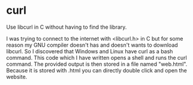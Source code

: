 # curl
Use libcurl in C without having to find the library.

I was trying to connect to the internet with <libcurl.h> in C but for some reason my GNU compiler doesn't has and doesn't wants to download libcurl. So I discovered that Windows and Linux have curl as a bash command. 
This code which I have written opens a shell and runs the curl command. The provided output is then stored in a file named "web.html". Because it is stored with .html you can directly double click and open the website.

